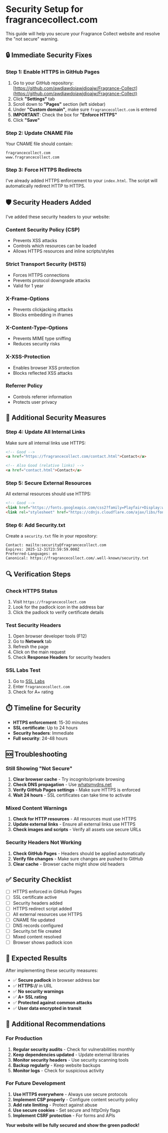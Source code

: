 # Security Setup for fragrancecollect.com

This guide will help you secure your Fragrance Collect website and resolve the "not secure" warning.

## 🔒 **Immediate Security Fixes**

### **Step 1: Enable HTTPS in GitHub Pages**

1. Go to your GitHub repository: [https://github.com/awdiawdoiawjdioajw/Fragrance-Collect](https://github.com/awdiawdoiawjdioajw/Fragrance-Collect)
2. Click **"Settings"** tab
3. Scroll down to **"Pages"** section (left sidebar)
4. Under **"Custom domain"**, make sure `fragrancecollect.com` is entered
5. **IMPORTANT**: Check the box for **"Enforce HTTPS"**
6. Click **"Save"**

### **Step 2: Update CNAME File**

Your CNAME file should contain:
```
fragrancecollect.com
www.fragrancecollect.com
```

### **Step 3: Force HTTPS Redirects**

I've already added HTTPS enforcement to your `index.html`. The script will automatically redirect HTTP to HTTPS.

## 🛡️ **Security Headers Added**

I've added these security headers to your website:

### **Content Security Policy (CSP)**
- Prevents XSS attacks
- Controls which resources can be loaded
- Allows HTTPS resources and inline scripts/styles

### **Strict Transport Security (HSTS)**
- Forces HTTPS connections
- Prevents protocol downgrade attacks
- Valid for 1 year

### **X-Frame-Options**
- Prevents clickjacking attacks
- Blocks embedding in iframes

### **X-Content-Type-Options**
- Prevents MIME type sniffing
- Reduces security risks

### **X-XSS-Protection**
- Enables browser XSS protection
- Blocks reflected XSS attacks

### **Referrer Policy**
- Controls referrer information
- Protects user privacy

## 🔧 **Additional Security Measures**

### **Step 4: Update All Internal Links**

Make sure all internal links use HTTPS:

```html
<!-- Good -->
<a href="https://fragrancecollect.com/contact.html">Contact</a>

<!-- Also Good (relative links) -->
<a href="contact.html">Contact</a>
```

### **Step 5: Secure External Resources**

All external resources should use HTTPS:

```html
<!-- Good -->
<link href="https://fonts.googleapis.com/css2?family=Playfair+Display:wght@400;500;600;700&family=Lato:wght@300;400;700&display=swap" rel="stylesheet">
<link rel="stylesheet" href="https://cdnjs.cloudflare.com/ajax/libs/font-awesome/6.0.0/css/all.min.css">
```

### **Step 6: Add Security.txt**

Create a `security.txt` file in your repository:

```
Contact: mailto:security@fragrancecollect.com
Expires: 2025-12-31T23:59:59.000Z
Preferred-Languages: en
Canonical: https://fragrancecollect.com/.well-known/security.txt
```

## 🔍 **Verification Steps**

### **Check HTTPS Status**
1. Visit `https://fragrancecollect.com`
2. Look for the padlock icon in the address bar
3. Click the padlock to verify certificate details

### **Test Security Headers**
1. Open browser developer tools (F12)
2. Go to **Network** tab
3. Refresh the page
4. Click on the main request
5. Check **Response Headers** for security headers

### **SSL Labs Test**
1. Go to [SSL Labs](https://www.ssllabs.com/ssltest/)
2. Enter `fragrancecollect.com`
3. Check for A+ rating

## ⏱️ **Timeline for Security**

- **HTTPS enforcement**: 15-30 minutes
- **SSL certificate**: Up to 24 hours
- **Security headers**: Immediate
- **Full security**: 24-48 hours

## 🆘 **Troubleshooting**

### **Still Showing "Not Secure"**

1. **Clear browser cache** - Try incognito/private browsing
2. **Check DNS propagation** - Use [whatsmydns.net](https://whatsmydns.net)
3. **Verify GitHub Pages settings** - Make sure HTTPS is enforced
4. **Wait 24 hours** - SSL certificates can take time to activate

### **Mixed Content Warnings**

1. **Check for HTTP resources** - All resources must use HTTPS
2. **Update external links** - Ensure all external links use HTTPS
3. **Check images and scripts** - Verify all assets use secure URLs

### **Security Headers Not Working**

1. **Check GitHub Pages** - Headers should be applied automatically
2. **Verify file changes** - Make sure changes are pushed to GitHub
3. **Clear cache** - Browser cache might show old headers

## ✅ **Security Checklist**

- [ ] HTTPS enforced in GitHub Pages
- [ ] SSL certificate active
- [ ] Security headers added
- [ ] HTTPS redirect script added
- [ ] All external resources use HTTPS
- [ ] CNAME file updated
- [ ] DNS records configured
- [ ] Security.txt file created
- [ ] Mixed content resolved
- [ ] Browser shows padlock icon

## 🎯 **Expected Results**

After implementing these security measures:

- ✅ **Secure padlock** in browser address bar
- ✅ **HTTPS://** in URL
- ✅ **No security warnings**
- ✅ **A+ SSL rating**
- ✅ **Protected against common attacks**
- ✅ **User data encrypted in transit**

## 🔐 **Additional Recommendations**

### **For Production**
1. **Regular security audits** - Check for vulnerabilities monthly
2. **Keep dependencies updated** - Update external libraries
3. **Monitor security headers** - Use security scanning tools
4. **Backup regularly** - Keep website backups
5. **Monitor logs** - Check for suspicious activity

### **For Future Development**
1. **Use HTTPS everywhere** - Always use secure protocols
2. **Implement CSP properly** - Configure content security policy
3. **Add rate limiting** - Protect against abuse
4. **Use secure cookies** - Set secure and httpOnly flags
5. **Implement CSRF protection** - For forms and APIs

**Your website will be fully secured and show the green padlock!** 